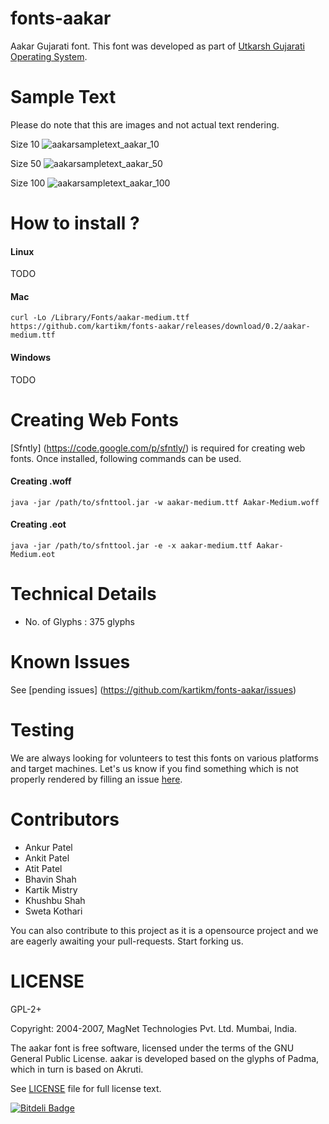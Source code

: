 fonts-aakar
===========

Aakar Gujarati font. This font was developed as part of [Utkarsh Gujarati Operating System](http://www.utkarsh.org).

Sample Text
===========

Please do note that this are images and not actual text rendering.

Size 10
![aakarsampletext_aakar_10](https://f.cloud.github.com/assets/738746/1663181/941a7e20-5c0d-11e3-9c85-1c94fc1ec29e.png)

Size 50
![aakarsampletext_aakar_50](https://f.cloud.github.com/assets/738746/1663182/945807a4-5c0d-11e3-9537-761dfca58f21.png)

Size 100
![aakarsampletext_aakar_100](https://f.cloud.github.com/assets/738746/1663174/6565d804-5c0d-11e3-8ce9-374e68386f85.png)



How to install ?
================

#### Linux
TODO

#### Mac
```
curl -Lo /Library/Fonts/aakar-medium.ttf https://github.com/kartikm/fonts-aakar/releases/download/0.2/aakar-medium.ttf
```

#### Windows
TODO

Creating Web Fonts
==================
[Sfntly] (https://code.google.com/p/sfntly/) is required for creating web fonts. Once installed, following commands can be used.

#### Creating .woff
```
java -jar /path/to/sfnttool.jar -w aakar-medium.ttf Aakar-Medium.woff
```

#### Creating .eot
```
java -jar /path/to/sfnttool.jar -e -x aakar-medium.ttf Aakar-Medium.eot
```

Technical Details
=================
* No. of Glyphs : 375 glyphs

Known Issues
============
See [pending issues] (https://github.com/kartikm/fonts-aakar/issues)

Testing
=======
We are always looking for volunteers to test this fonts on various platforms and target machines. Let's us know if you find something which is not properly rendered by filling an issue [here](https://github.com/kartikm/fonts-aakar/issues). 

Contributors
============
* Ankur Patel
* Ankit Patel
* Atit Patel
* Bhavin Shah
* Kartik Mistry
* Khushbu Shah
* Sweta Kothari

You can also contribute to this project as it is a opensource project and we are eagerly awaiting your pull-requests. Start forking us.

LICENSE
=======
GPL-2+

Copyright: 2004-2007, MagNet Technologies Pvt. Ltd. Mumbai, India.

The aakar font is free software, licensed under the terms of the GNU General
Public License. aakar is developed based on the glyphs of Padma, which in turn
is based on Akruti.

See [LICENSE](https://github.com/kartikm/fonts-aakar/blob/master/LICENSE) file for full license text.


[![Bitdeli Badge](https://d2weczhvl823v0.cloudfront.net/samyakbhuta/fonts-aakar/trend.png)](https://bitdeli.com/free "Bitdeli Badge")

